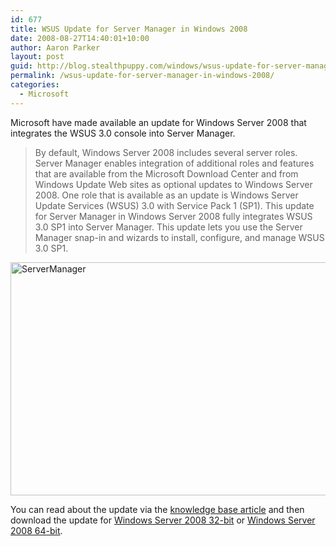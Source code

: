 ```yaml
---
id: 677
title: WSUS Update for Server Manager in Windows 2008
date: 2008-08-27T14:40:01+10:00
author: Aaron Parker
layout: post
guid: http://blog.stealthpuppy.com/windows/wsus-update-for-server-manager-in-windows-2008
permalink: /wsus-update-for-server-manager-in-windows-2008/
categories:
  - Microsoft
---
```

Microsoft have made available an update for Windows Server 2008 that integrates the WSUS 3.0 console into Server Manager. 

> By default, Windows Server 2008 includes several server roles. Server Manager enables integration of additional roles and features that are available from the Microsoft Download Center and from Windows Update Web sites as optional updates to Windows Server 2008. One role that is available as an update is Windows Server Update Services (WSUS) 3.0 with Service Pack 1 (SP1). This update for Server Manager in Windows Server 2008 fully integrates WSUS 3.0 SP1 into Server Manager. This update lets you use the Server Manager snap-in and wizards to install, configure, and manage WSUS 3.0 SP1.

<img title="ServerManager" height="373" alt="ServerManager" src="{{site.baseurl}}/media/2008/08/servermanager.png" width="592" border="0" /> </p> </p> 

You can read about the update via the [knowledge base article](http://support.microsoft.com/kb/940518) and then download the update for [Windows Server 2008 32-bit](http://www.microsoft.com/downloads/details.aspx?FamilyId=66778CDF-23FE-406C-AAB2-65F78D564B6D) or [Windows Server 2008 64-bit](http://www.microsoft.com/downloads/details.aspx?FamilyId=0196BF69-E2C9-46BB-86FD-A43146168EF5).